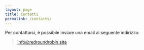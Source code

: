 ```yaml
---
layout: page
title: Contatti
permalink: /contacts/
---
```


Per contattarci, è possibile inviare una email al seguente indirizzo:

> [info@redroundrobin.site](mailto:info@redroundrobin.site)



